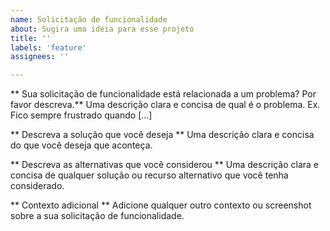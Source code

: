 ```yaml
---
name: Solicitação de funcionalidade
about: Sugira uma ideia para esse projeto
title: ''
labels: 'feature'
assignees: ''

---
```


** Sua solicitação de funcionalidade está relacionada a um problema? Por favor descreva.**
Uma descrição clara e concisa de qual é o problema. Ex. Fico sempre frustrado quando [...]

** Descreva a solução que você deseja **
Uma descrição clara e concisa do que você deseja que aconteça.

** Descreva as alternativas que você considerou **
Uma descrição clara e concisa de qualquer solução ou recurso alternativo que você tenha considerado.

** Contexto adicional **
Adicione qualquer outro contexto ou screenshot sobre a sua solicitação de funcionalidade.
